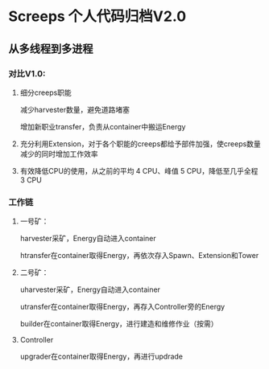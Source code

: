 # Screeps 个人代码归档V2.0

## 从多线程到多进程

### 对比V1.0:

1. 细分creeps职能

    减少harvester数量，避免道路堵塞

    增加新职业transfer，负责从container中搬运Energy

2. 充分利用Extension，对于各个职能的creeps都给予部件加强，使creeps数量减少的同时增加工作效率

3. 有效降低CPU的使用，从之前的平均 4 CPU、峰值 5 CPU，降低至几乎全程 3 CPU

### 工作链

1. 一号矿：

    harvester采矿，Energy自动进入container

    htransfer在container取得Energy，再依次存入Spawn、Extension和Tower

2. 二号矿：

    uharvester采矿，Energy自动进入container

    utransfer在container取得Energy，再存入Controller旁的Energy

    builder在container取得Energy，进行建造和维修作业（按需）

3. Controller

    upgrader在container取得Energy，再进行updrade

